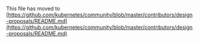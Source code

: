 This file has moved to [https://github.com/kubernetes/community/blob/master/contributors/design-proposals/README.md](https://github.com/kubernetes/community/blob/master/contributors/design-proposals/README.md)
